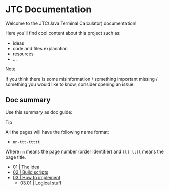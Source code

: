 JTC Documentation
=================

Welcome to the JTC(Java Terminal Calculator) documentation!

Here you'll find cool content about this project such as:
  - ideas
  - code and files explanation
  - resources
  - ...

> [!NOTE]
>
> If you think there is some misinformation / something important
> missing / something you would like to know, consider opening an
> issue.

Doc summary
-----------

Use this summary as doc guide:

> [!TIP]
>
> All the pages will have the following name format:
> - `nn-ttt-ttttt`
>
> Where `nn` means the page number (order identifier) and `ttt-tttt`
> means the page title.

- [01 | The idea][01-the-idea]
- [02 | Build scripts][02-build-scripts]
- [03 | How to implement][03-how-to-implement]
  - [03.01 | Logical stuff][03.01-logical-stuff]

<!-- pages link -->
[01-the-idea]: ./01-the-idea.md
[02-build-scripts]: ./02-build-scripts.md
[03-how-to-implement]: ./03-how-to-implement.md
[03.01-logical-stuff]: ./03.01-logical-stuff.md
